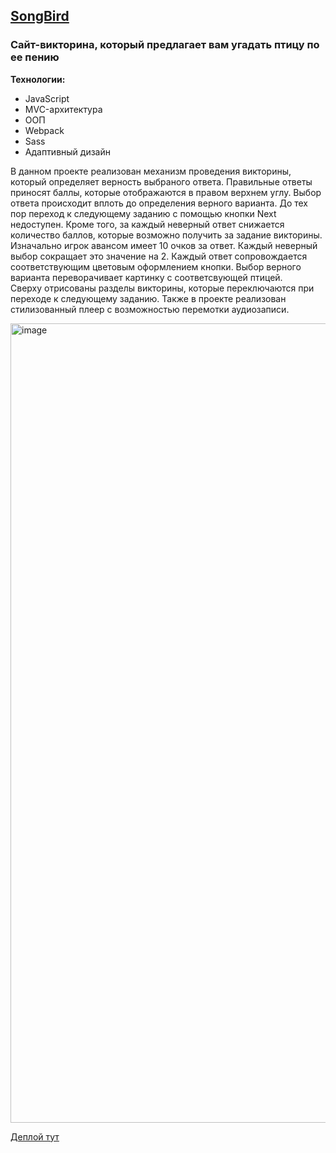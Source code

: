 ## [SongBird](https://dbox7.github.io/Birds_song_quiz/dist/)
### Сайт-викторина, который предлагает вам угадать птицу по ее пению

__Технологии:__
+ JavaScript
+ MVC-архитектура
+ ООП
+ Webpack
+ Sass
+ Адаптивный дизайн

В данном проекте реализован механизм проведения викторины, который определяет верность выбраного ответа. Правильные ответы приносят баллы, которые 
отображаются в правом верхнем углу. Выбор ответа происходит вплоть до определения верного варианта. До тех пор переход к следующему заданию с помощью кнопки Next 
недоступен. Кроме того, за каждый неверный ответ снижается количество баллов, которые возможно получить за задание викторины. Изначально игрок авансом имеет 10 очков за ответ. Каждый неверный выбор сокращает это значение на 2. Каждый ответ сопровождается соответствующим цветовым оформлением кнопки. Выбор верного варианта переворачивает картинку с соответсвующей птицей.  
Сверху отрисованы разделы викторины, которые переключаются при переходе к следующему заданию. Также в проекте реализован стилизованный плеер с возможностью перемотки 
аудиозаписи.

<img width="1279" alt="image" src="https://user-images.githubusercontent.com/110292281/228948761-a76f1f11-285c-44bb-8f69-6deb8d24f34c.png">

[Деплой тут](https://dbox7.github.io/Birds_song_quiz/dist/)
